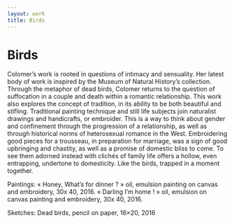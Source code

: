 ```yaml
---
layout: work
title: Birds
---
```


# Birds

Colomer’s work is rooted in questions of intimacy and sensuality.
Her latest body of work is inspired by the Museum of Natural History’s collection. Through the metaphor of dead birds, Colomer returns to the question of suffocation in a couple and death within a romantic relationship.
This work also explores the concept of tradition, in its ability to be both beautiful and stifling. Traditional painting technique and still life subjects join naturalist drawings and handicrafts, or embroider. This is a way to think about gender and confinement through the progression of a relationship, as well as through historical norms of heterosexual romance in the West. Embroidering good pieces for a trousseau, in preparation for marriage, was a sign of good upbringing and chastity, as well as a promise of domestic bliss to come. To see them adorned instead with clichés of family life offers a hollow, even entrapping, undertone to domesticity. Like the birds, trapped in a moment together.
  
Paintings:
« Honey, What’s for dinner ? » oil, emulsion painting on canvas and embroidery, 30x 40, 2016.
« Darling I’m home ! » oil, emulsion on canvas painting and embroidery, 30x 40, 2016.
  
Sketches:
Dead birds, pencil on paper, 16×20, 2016
